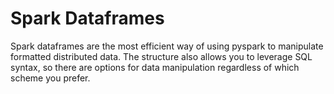 # Spark Dataframes

Spark dataframes are the most efficient way of using pyspark to manipulate formatted distributed data. The structure also allows you to leverage SQL syntax, so there are options for data manipulation regardless of which scheme you prefer.
